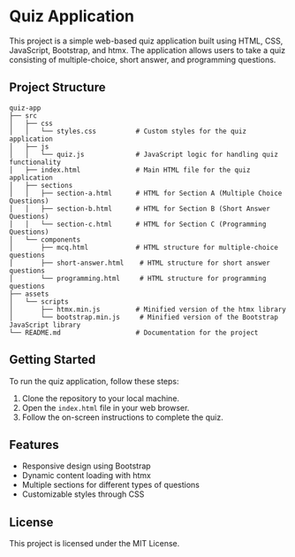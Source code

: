 # Quiz Application

This project is a simple web-based quiz application built using HTML, CSS, JavaScript, Bootstrap, and htmx. The application allows users to take a quiz consisting of multiple-choice, short answer, and programming questions.

## Project Structure

```
quiz-app
├── src
│   ├── css
│   │   └── styles.css          # Custom styles for the quiz application
│   ├── js
│   │   └── quiz.js             # JavaScript logic for handling quiz functionality
│   ├── index.html              # Main HTML file for the quiz application
│   ├── sections
│   │   ├── section-a.html      # HTML for Section A (Multiple Choice Questions)
│   │   ├── section-b.html      # HTML for Section B (Short Answer Questions)
│   │   └── section-c.html      # HTML for Section C (Programming Questions)
│   └── components
│       ├── mcq.html            # HTML structure for multiple-choice questions
│       ├── short-answer.html    # HTML structure for short answer questions
│       └── programming.html     # HTML structure for programming questions
├── assets
│   └── scripts
│       ├── htmx.min.js         # Minified version of the htmx library
│       └── bootstrap.min.js     # Minified version of the Bootstrap JavaScript library
└── README.md                   # Documentation for the project
```

## Getting Started

To run the quiz application, follow these steps:

1. Clone the repository to your local machine.
2. Open the `index.html` file in your web browser.
3. Follow the on-screen instructions to complete the quiz.

## Features

- Responsive design using Bootstrap
- Dynamic content loading with htmx
- Multiple sections for different types of questions
- Customizable styles through CSS

## License

This project is licensed under the MIT License.